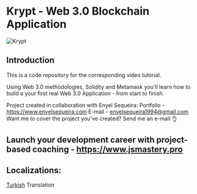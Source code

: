 # Krypt - Web 3.0 Blockchain Application
![Krypt](https://i.ibb.co/DVF4tNW/image.png)

## Introduction
This is a code repository for the corresponding video tutorial.

Using Web 3.0 methodologies, Solidity and Metamask you'll learn how to build a your first real Web 3.0 Application - from start to finish.

Project created in collaboration with Enyel Sequeira: 
Portfolio - https://www.enyelsequeira.com
E-mail - enyelsequeira1994@gmail.com
Want me to cover the project you've created? Send me an e-mail 👌

## Launch your development career with project-based coaching - https://www.jsmastery.pro

## Localizations:
[Turkish](https://github.com/adrianhajdin/project_web3.0/blob/main/README.md) Translation